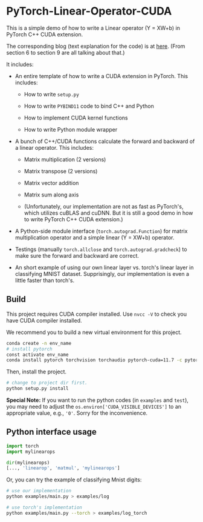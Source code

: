 # PyTorch-Linear-Operator-CUDA

This is a simple demo of how to write a Linear operator (Y = XW+b) in PyTorch C++ CUDA extension. 

The corresponding blog (text explanation for the code) is at [here](https://i-am-future.github.io/2023/07/30/Pytorch-Practical-Basics-6/). (From section 6 to section 9 are all talking about that.)

It includes:

+ An entire template of how to write a CUDA extension in PyTorch. This includes:

    + How to write `setup.py`
    
    + How to write `PYBIND11` code to bind C++ and Python

    + How to implement CUDA kernel functions

    + How to write Python module wrapper

+ A bunch of C++/CUDA functions calculate the forward and backward of a linear operator. This includes:

    + Matrix multiplication (2 versions)

    + Matrix transpose (2 versions)

    + Matrix vector addition

    + Matrix sum along axis

    + (Unfortunately, our implementation are not as fast as PyTorch's, which utilizes cuBLAS and cuDNN. But it is still a good demo in how to write PyTorch C++ CUDA extension.)

+ A Python-side module interface (`torch.autograd.Function`) for matrix multiplication operator and a simple linear (Y = XW+b) operator.

+ Testings (manually `torch.allclose` and `torch.autograd.gradcheck`) to make sure the forward and backward are correct.

+ An short example of using our own linear layer vs. torch's linear layer in classifying MNIST dataset. Supprisingly, our implementation is even a little faster than torch's.

## Build

This project requires CUDA compiler installed. Use `nvcc -V` to check you have CUDA compiler installed.

We recommend you to build a new virtual environment for this project. 

```bash
conda create -n env_name
# install pytorch
const activate env_name
conda install pytorch torchvision torchaudio pytorch-cuda=11.7 -c pytorch -c nvidia
```

Then, install the project.


```bash
# change to project dir first.
python setup.py install
```

**Special Note:** If you want to run the python codes (in `examples` and `test`), you may need to adjust the `os.environ['CUDA_VISIBLE_DEVICES']` to an appropriate value, e.g., `'0'`. Sorry for the inconvenience. 


## Python interface usage

```python
import torch
import mylinearops

dir(mylinearops)
[..., 'linearop', 'matmul', 'mylinearops']
```


Or, you can try the example of classifying Mnist digits:

```bash
# use our implementation
python examples/main.py > examples/log

# use torch's implementation
python examples/main.py --torch > examples/log_torch
```


